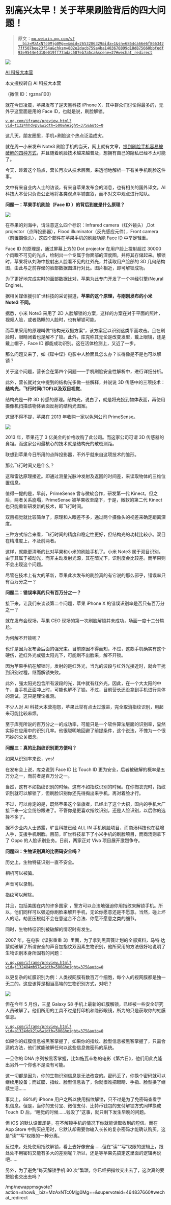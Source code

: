 # 别高兴太早！关于苹果刷脸背后的四大问题！

> 原文：[`mp.weixin.qq.com/s?__biz=MzAxNTc0Mjg0Mg==&mid=2653286329&idx=1&sn=6864ca66e6f8663427ff507bee23f54a&chksm=802e2dacb759a4ba1403670899d18d875660bbfedf93e9544e4d10e019ff77adac587eb7a5ca&scene=27#wechat_redirect`](http://mp.weixin.qq.com/s?__biz=MzAxNTc0Mjg0Mg==&mid=2653286329&idx=1&sn=6864ca66e6f8663427ff507bee23f54a&chksm=802e2dacb759a4ba1403670899d18d875660bbfedf93e9544e4d10e019ff77adac587eb7a5ca&scene=27#wechat_redirect)

![](img/450ac17dafd1b2677deec5de83aac8d7.png)

[AI 科技大本营](https://mp.weixin.qq.com/s?__biz=MzI0ODcxODk5OA==&mid=2247489031&idx=1&sn=6b767b6128e97263933c8ad9e9a0db0b&scene=21#wechat_redirect)

本文授权转自 AI 科技大本营

（微信 ID：rgznai100）

<inherit style="max-width: 100%;box-sizing: border-box !important;word-wrap: break-word !important;"><inherit>就在今日凌晨，苹果发布了逆天黑科技 iPhone X，其中群众们讨论得最多的，无外乎这里面是用的 Face ID，也就是说，刷脸解锁。</inherit></inherit>

[`v.qq.com/iframe/preview.html?vid=t1324hhdvpv&width=500&height=375&auto=0`](https://v.qq.com/iframe/preview.html?vid=t1324hhdvpv&width=500&height=375&auto=0)

这几天，朋友圈里，手机+刷脸这个热点泛滥成灾。

就在周一小米发布 Note3 刷脸手机的当天，网上就有文章，[提到刷脸手机容易被破解的四种方式](http://mp.weixin.qq.com/s?__biz=MzI0ODcxODk5OA==&mid=2247488969&idx=1&sn=11a65a47e8a6eab1cc5df7535da5f537&chksm=e99d2630deeaaf26d90810eac86452b83279f82b516e15b1568777ec1f775c3f83c7a3ae1fe2&scene=21#wechat_redirect)，并且随着刷脸技术越来越普及，想拥有自己的隐私已经不太可能了。

今天，趁着这个热点，营长再次从技术层面，来透彻地解析一下有关手机刷脸这件事。

文中有来自业内人士的访谈，有来自苹果发布会的消息，也有相关的国外译文。AI 科技大本营只负责公正地将各类观点平铺直叙，而不对文中观点进行站队。

<inherit style="max-width: 100%;box-sizing: border-box !important;word-wrap: break-word !important;"><inherit>**问题一：苹果手机刷脸（Face ID ）的背后到底是什么原理？**</inherit></inherit>

![](img/8684976af8afe97b83597c485d81fff5.png)

<inherit style="max-width: 100%;box-sizing: border-box !important;word-wrap: break-word !important;">在苹果的刘海中，请注意这么四个标识：Infrared camera（红外镜头）,Dot projector（点阵投影器），Flood illuminator（反光感应元件），Front camera（前置摄像头），这四个部件在苹果手机的刷脸功能 Face ID 中举足轻重。</inherit>

<inherit style="max-width: 100%;box-sizing: border-box !important;word-wrap: break-word !important;">Face ID 的原理是，通过屏幕上方的 Dot projector 在用户脸上投射超过 30000 个肉眼不可见的光点，绘制出一个专属于你面部的深度图，并将其存储起来。解锁时，苹果将从刘海中投射出人脸看不见的红外光，并读取用户脸部的 3D 几何结构图，由此与之前存储的脸部数据图进行对比。图片相近，即可解锁成功。</inherit>

<inherit style="max-width: 100%;box-sizing: border-box !important;word-wrap: break-word !important;">为了更好地完成实时的面部数据比对，苹果为此专门开发了一个神经引擎(Neural Engine)。</inherit>

<inherit style="max-width: 100%;box-sizing: border-box !important;word-wrap: break-word !important;">据相关媒体援引旷世科技的采访报道，**苹果的这个原理，与刚刚发布的小米 Note3 不同。**</inherit>

<inherit style="max-width: 100%;box-sizing: border-box !important;word-wrap: break-word !important;">据悉，小米 Note3 采用了 2D 人脸解锁的方案，这样的方案在对于平面的照片，视频人脸，或者熟睡的人脸时，也有解锁可能。</inherit>

<inherit style="max-width: 100%;box-sizing: border-box !important;word-wrap: break-word !important;">而苹果采用的原理叫做“结构光双摄方案”，该方案足以识别这类平面攻击。且在刷脸时，眼睛闭着也是解不了锁。此外，库克称其无论是改变发型，戴上眼镜，还是戴上帽子，Face ID 都能成功识别。这在活体检测上，又近了一步。</inherit>

<inherit style="max-width: 100%;box-sizing: border-box !important;word-wrap: break-word !important;">那么问题又来了，如《碟中谍》电影中人脸面具怎么办？长得像是不是也可以解锁？</inherit>

<inherit style="max-width: 100%;box-sizing: border-box !important;word-wrap: break-word !important;">关于这个问题，营长会在第四个问题——手机刷脸安全性解析中，进行详细分析。</inherit>

<inherit style="max-width: 100%;box-sizing: border-box !important;word-wrap: break-word !important;">此外，营长就对文中提到的结构光多做一些解释，并说说 3D 传感中的三项技术：**结构光，飞行时间(TOF)以及双目视觉**。</inherit>

<inherit style="max-width: 100%;box-sizing: border-box !important;word-wrap: break-word !important;">结构光是一种 3D 传感的原理。结构光，说白了，就是将光投到物体表面，再使用摄像机扫描该物体表面反射的结构光图案。</inherit>

<inherit style="max-width: 100%;box-sizing: border-box !important;word-wrap: break-word !important;">这里不得不提，苹果在 2013 年收购一家以色列公司 PrimeSense。</inherit>

![](img/91a1d3e6cccb91996415a3201fb3ae5f.png)

2013 年，苹果花了 3 亿美金的价格收购了此公司。而这家公司可谓 3D 传感器的鼻祖。而这家公司最核心的技术就是结构光的散斑测距。 

<inherit>联想到苹果今日所用的点阵投影器，不外乎就来自这项技术的雏形。</inherit>

<inherit>那么飞行时间又是什么？</inherit>

<inherit>这和雷达原理接近。即通过测量光脉冲发射及返回的时间差，来读取物体的三维位置信息。</inherit>

<inherit>值得一提的是，早前，PrimeSense 曾与微软合作，研发第一代 Kinect。但之后，两者关系崩塌，PrimeSense 被苹果收至麾下，于是，微软的第二代 Kinect 也只能重新研发新的技术，即飞行时间。</inherit>

<inherit>双目视觉就比较简单了，原理和人眼差不多，通过两个摄像头的视差来确定距离深度。</inherit>

<inherit>三种方式综合来看，飞行时间的精度和稳定性更好，但结构光的功耗比较小。双目在精准度上，不及前两者。</inherit>

<inherit>这样，就能更清晰的比对苹果和小米的刷脸手机了。小米 Note3 属于双目识别，由于其属于被动光，而非主动发射光源，其在暗光下，识别度会比较差。而苹果则不会出现这个问题。</inherit>

尽管在技术上有大的革新，苹果此次发布的刷脸真的有它说的那么邪乎，错误率只有百万分之一？

<inherit><inherit>**问题二：错误率真的只有百万分之一？**</inherit></inherit>

<inherit style="max-width: 100%;box-sizing: border-box !important;word-wrap: break-word !important;"><inherit>接下来，让我们来谈谈第二个问题，苹果 iPhone X 的错误识别率是否只有百万分之一？</inherit></inherit>

<inherit>就在发布会现场，苹果 CEO 现场的第一次刷脸解锁并未成功，场面一度十二分尴尬。</inherit>

<inherit>为何解不开锁呢？</inherit>

<inherit>也许是因为发布会后面的强光束。目前原因不得而知，不过，这款手机确实有这个硬伤，近红外光或强太阳光下，可能刷不出脸来，解不开锁。</inherit>

<inherit>因为苹果手机在解锁时，发射的是红外光，当光的波段与红外光接近时，就会干扰到识别过程，继而解锁失败。</inherit>

<inherit>此外，强太阳光包含所有波段的光，其中就有红外光，因此，在一个大太阳的中午，当手机正面冲上时，可能也解不了锁。不过，目前营长还没拿到手机进行具体的测试，这只是理论推测。</inherit>

不少人对 AI 科技大本营抱怨，苹果此举有点太过激进，完全取消指纹识别，用起来可能比较麻烦。 

<inherit>至于库克所说的百万分之一的成功率，可能只是一个软件算法层面的识别率，显然实际在应用中的识别几率。他很聪明地回避了前提条件，这个说法，不愧为一个很巧妙的公关概念。</inherit>

<inherit style="max-width: 100%;box-sizing: border-box !important;word-wrap: break-word !important;"><inherit><inherit>**问题三：真的比指纹识别更方便吗？**</inherit></inherit></inherit>

<inherit>如果从识别率来说，yes!</inherit>

<inherit>在发布会上说，库克说到 Face ID 比 Touch ID 更为安全，后者被破解的概率是五万分之一，而前者是百万分之一。</inherit>

<inherit>当然，这有不如指纹识别的时候。这有不如指纹识别的时候。在你掏衣兜时，指纹识别就可以解锁了，但刷脸识别你还先得掏出来手机，再对着脸才行。</inherit>

<inherit>不过，可以肯定的是，既然苹果这个举旗者，已经出了这个大招，国内的手机大厂接下来一定会纷纷跟进了。不管你是更喜欢指纹识别，还是人脸识别，以后你的选择不多了。</inherit>

<inherit>据不少业内人士透露，旷世科技已经 ALL IN 手机刷脸项目，而商汤科技也在猛增人手，支援手机刷脸。目前，旷世科技拿下了小米手机的刷脸项目，而商汤则拿下了 Oppo 的人脸识别业务。日前，两家正对 Vivo 项目展开激烈争夺。</inherit>

<inherit>**问题四：生物识别真的比密码安全吗？**</inherit>

历史上，生物特征识别一直不安全。

相机可以被骗。

声音可以录制。

指纹可以解除。

并且，包括美国在内的许多国家  ，警方可以合法地强迫你用指纹来解锁手机。所以，他们同样可以强迫你刷脸来解开手机，无论你愿意还是不愿意。当然，碰上坏人的话，劫匪压根就不会在意这合不合法、你愿不愿意之类的细节。

同时，生物特征识别被破解的情况时有发生。

2007 年，在电影《谍影重重 3》里面，为了拿到黑蔷薇计划的全部资料，马特·达蒙就破解了所谓安全的声音加指纹双因素生物识别，他所采用的方法很好地说明了生物识别本身所固有的问题：

[`v.qq.com/iframe/preview.html?vid=j132484mb97&width=500&height=375&auto=0`](https://v.qq.com/iframe/preview.html?vid=j132484mb97&width=500&height=375&auto=0)

以更复杂的虹膜识别为例：人类视网膜有数百万个细胞，每个人的视网膜都是独一无二的。这应该算是相当高端的生物识别方式，对吧？

![](img/ab7d4561250ec1e7142b35e9cac3edc8.png)

但在今年 5 月份，三星 Galaxy S8 手机上最新的虹膜解锁，已经被一些安全研究人员破解了。他们所用的工具不过是打印机和隐形眼镜，所为的只是获取你的虹膜信息。 

[`v.qq.com/iframe/preview.html?vid=a1324dek2lw&width=500&height=375&auto=0`](https://v.qq.com/iframe/preview.html?vid=a1324dek2lw&width=500&height=375&auto=0)

如果你的虹膜信息被黑客掌握了，如果你的指纹、脸型信息被黑客掌握了，只需合适的方法，他们就能破解任何以这些信息做密码的系统。 

一旦你的 DNA 序列被黑客掌握，比如施瓦辛格的电影《第六日》，他们用此克隆出另外一个你也不是没有可能。

<inherit>这一切都是因为，你的生物识别信息是无法改变的。密码丢了，你换个密码就可以继续用设备；而虹膜、指纹、脸型信息丢了，你就很难把眼睛、手指、脸型换了继续生活……</inherit>

事实上，89%的 iPhone 用户之所以使用指纹解锁，只不过是为了免密码查看手机信息。但是，当你的支付宝、微信支付、比特币钱包的支付解锁方式同样换成 Touch ID 后，“睡觉的时候……钱没了”这事，就只剩下发生早晚的问题。

但 iOS 的默认设置却是，在不解锁手机的情况下你就能读取收到的短信。而在 App Store 中购买应用时，它默认却需要你输入长长的复杂密码才能确认购买。这是“读”“写”权限的一种分离。

反过来，处处使用指纹解锁，看上去好像安全……但在“读”“写”权限的逻辑上，跟处处不用密码又能有多大的差别呢？所以，还是等苹果先搞定这里面的逻辑再说吧……

另外，为了避免“每天解锁手机 80 次”繁琐，你已经把指纹交出去了，这次真的要把脸也交出去吗？

 /mp/newappmsgvote?action=show&__biz=MzAxNTc0Mjg0Mg==&supervoteid=464837660#wechat_redirect
